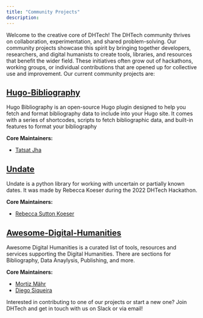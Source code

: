 ```yaml
---
title: "Community Projects"
description:
---
```


Welcome to the creative core of DHTech! The DHTech community thrives on collaboration, experimentation, and shared problem-solving. Our community projects showcase this spirit by bringing together developers, researchers, and digital humanists to create tools, libraries, and resources that benefit the wider field. These initiatives often grow out of hackathons, working groups, or individual contributions that are opened up for collective use and improvement. Our current community projects are:

## [Hugo-Bibliography](https://github.com/dh-tech/hugo-bibliography)

Hugo Bibliography is an open-source Hugo plugin designed to help you fetch and format bibliography data to include into your Hugo site. It comes with a series of shortcodes, scripts to fetch bibliographic data, and built-in features to format your bibliography

**Core Maintainers:**

- [Tatsat Jha](https://github.com/tatsatjha)

## [Undate](https://github.com/dh-tech/undate-python)

Undate is a python library for working with uncertain or partially known dates. It was made by Rebecca Koeser during the 2022 DHTech Hackathon.

**Core Maintainers:**

- [Rebecca Sutton Koeser](https://github.com/rlskoeser)

## [Awesome-Digital-Humanities](https://dh-tech.github.io/awesome-digital-humanities/)

Awesome Digital Humanities is a curated list of tools, resources and services supporting the Digital Humanities. There are sections for Bibliography, Data Anaylysis, Publishing, and more.

**Core Maintainers:**

- [Mortiz Mähr](https://github.com/maehr)
- [Diego Siqueira](https://github.com/diegosiqueir4)

Interested in contributing to one of our projects or start a new one? Join DHTech and get in touch with us on Slack or via email!
